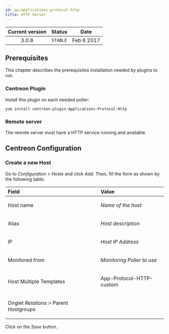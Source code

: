 ```yaml
---
id: pp/applications-protocol-http
title: HTTP Server
---
```


| Current version | Status | Date |
| :-: | :-: | :-: |
| 3.0.8 | `STABLE` | Feb  6 2017 |

## Prerequisites
This chapter describes the prerequisites installation needed by plugins
to run.

### Centreon Plugin
Install this plugin on each needed poller:

    yum install centreon-plugin-Applications-Protocol-Http


### Remote server
The remote server must have a HTTP service running and available.

## Centreon Configuration
### Create a new Host
Go to *Configuration &gt; Hosts* and click *Add*. Then, fill the form as
shown by the following table:

<table>
<colgroup>
<col width="58%" />
<col width="41%" />
</colgroup>
<thead>
<tr class="header">
<th align="left">Field</th>
<th align="left">Value</th>
</tr>
</thead>
<tbody>
<tr class="odd">
<td align="left"><p>Host name</p></td>
<td align="left"><p><em>Name of the host</em></p></td>
</tr>
<tr class="even">
<td align="left"><p>Alias</p></td>
<td align="left"><p><em>Host description</em></p></td>
</tr>
<tr class="odd">
<td align="left"><p>IP</p></td>
<td align="left"><p><em>Host IP Address</em></p></td>
</tr>
<tr class="even">
<td align="left"><p>Monitored from</p></td>
<td align="left"><p><em>Monitoring Poller to use</em></p></td>
</tr>
<tr class="odd">
<td align="left"><p>Host Multiple Templates</p></td>
<td align="left"><p>App-Protocol-HTTP-custom</p></td>
</tr>
<tr class="even">
<td align="left"><p>Onglet <em>Relations</em> &gt; Parent Hostgroups</p></td>
<td align="left"></td>
</tr>
</tbody>
</table>

Click on the *Save* button.

